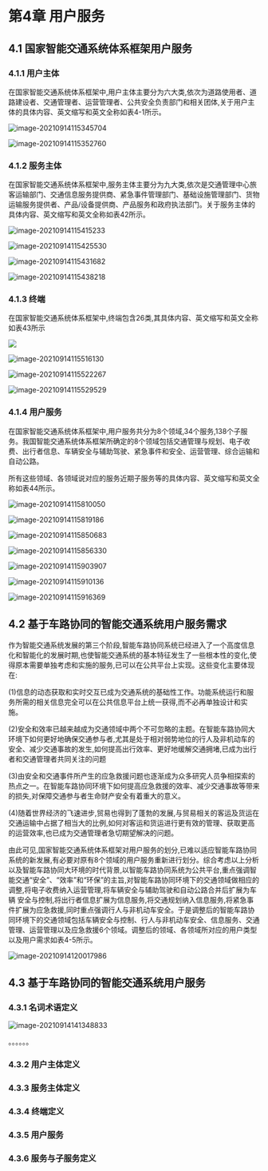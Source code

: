 # 第4章 用户服务

## 4.1 国家智能交通系统体系框架用户服务

### 4.1.1 用户主体

在国家智能交通系统体系框架中,用户主体主要分为六大类,依次为道路使用者、道路建设者、交通管理者、运营管理者、公共安全负责部门和相关团体,关于用户主体的具体内容、英文缩写和英文全称如表4-1所示。

![image-20210914115345704](https://lovebetterworld.oss-cn-beijing.aliyuncs.com/typora/image-20210914115345704.png)

![image-20210914115352760](https://lovebetterworld.oss-cn-beijing.aliyuncs.com/typora/image-20210914115352760.png)

### 4.1.2 服务主体

在国家智能交通系统体系框架中,服务主体主要分为九大类,依次是交通管理中心旅客运输部门、交通信息服务提供商、紧急事件管理部门、基础设施管理部门、货物运输服务提供者、产品/设备提供商、产品服务和政府执法部门。关于服务主体的具体内容、英文缩写和英文全称如表42所示。

![image-20210914115415233](https://lovebetterworld.oss-cn-beijing.aliyuncs.com/typora/image-20210914115415233.png)

![image-20210914115425530](https://lovebetterworld.oss-cn-beijing.aliyuncs.com/typora/image-20210914115425530.png)

![image-20210914115431682](https://lovebetterworld.oss-cn-beijing.aliyuncs.com/typora/image-20210914115431682.png)

![image-20210914115438218](https://lovebetterworld.oss-cn-beijing.aliyuncs.com/typora/image-20210914115438218.png)

### 4.1.3 终端

在国家智能交通系统体系框架中,终端包含26类,其具体内容、英文缩写和英文全称如表43所示

![](https://lovebetterworld.oss-cn-beijing.aliyuncs.com/typora/image-20210914115501570.png)

![image-20210914115516130](https://lovebetterworld.oss-cn-beijing.aliyuncs.com/typora/image-20210914115516130.png)

![image-20210914115522267](https://lovebetterworld.oss-cn-beijing.aliyuncs.com/typora/image-20210914115522267.png)

![image-20210914115529529](https://lovebetterworld.oss-cn-beijing.aliyuncs.com/typora/image-20210914115529529.png)

### 4.1.4 用户服务

在国家智能交通系统体系框架中,用户服务共分为8个领域,34个服务,138个子服务。我国智能交通系统体系框架所确定的8个领域包括交通管理与规划、电子收费、出行者信息、车辆安全与辅助驾驶、紧急事件和安全、运营管理、综合运输和自动公路。

所有这些领域、各领域说对应的服务近期子服务等的具体内容、英文缩写和英文全称如表44所示。

![image-20210914115810050](https://lovebetterworld.oss-cn-beijing.aliyuncs.com/typora/image-20210914115810050.png)

![image-20210914115819186](https://lovebetterworld.oss-cn-beijing.aliyuncs.com/typora/image-20210914115819186.png)

![image-20210914115850683](https://lovebetterworld.oss-cn-beijing.aliyuncs.com/typora/image-20210914115850683.png)

![image-20210914115856330](https://lovebetterworld.oss-cn-beijing.aliyuncs.com/typora/image-20210914115856330.png)

![image-20210914115903907](https://lovebetterworld.oss-cn-beijing.aliyuncs.com/typora/image-20210914115903907.png)

![image-20210914115910136](https://lovebetterworld.oss-cn-beijing.aliyuncs.com/typora/image-20210914115910136.png)

![image-20210914115916369](https://lovebetterworld.oss-cn-beijing.aliyuncs.com/typora/image-20210914115916369.png)

## 4.2 基于车路协同的智能交通系统用户服务需求

作为智能交通系统发展的第三个阶段,智能车路协同系统已经进入了一个高度信息化和智能化的发展时期,也使智能交通系统的基本特征发生了一些根本性的变化,使得原本需要单独考虑和实施的服务,已可以在公共平台上实现。这些变化主要体现在:

(1)信息的动态获取和实时交互已成为交通系统的基础性工作。功能系统运行和服务所需的相关信息完全可以在公共信息平台上统一获得,而不必再单独设计和实施。

(2)安全和效率已越来越成为交通领域中两个不可忽略的主题。在智能车路协同大环境下如何更好地确保交通参与者,尤其是处于相对弱势地位的行人及非机动车的安全、减少交通事故的发生,如何提高出行效率、更好地缓解交通拥堵,已成为出行者和交通管理者共同关注的问题

(3)由安全和交通事件所产生的应急救援问题也逐渐成为众多研究人员争相探索的热点之一。在智能车路协同环境下如何提高应急救援的效率、减少交通事故等带来的损失,对保障交通参与者生命财产安全有着重大的意义。

(4)随着世界经济的飞速进步,贸易也得到了蓬勃的发展,与贸易相关的客运及货运在交通运输中占据了相当大的比例,如何对客运和货运进行更有效的管理、获取更高的运营效率,也已成为交通管理者急切期望解决的问题。

由此可见,国家智能交通系统体系框架对用户服务的划分,已难以适应智能车路协同系统的新发展,有必要对原有8个领域的用户服务重新进行划分。综合考虑以上分析以及智能车路协同大环境的时代背景,以智能车路协同系统为公共平台,重点强调智能交通“安全”、“效率”和“环保”的主旨,对智能车路协同环境下的交通领域做相应的调整,将电子收费纳入运营管理,将车辆安全与辅助驾驶和自动公路合并后扩展为车辆
安全与控制,将出行者信息扩展为信息服务,将交通规划纳入信息服务,将紧急事件扩展为应急救援,同时重点强调行人与非机动车安全。于是调整后的智能车路协同环境下的交通领域包括车辆安全与控制、行人与非机动车安全、信息服务、交通管理、运营管理以及应急救援6个领域。调整后的领域、各领域所对应的用户类型以及用户需求如表4-5所示。

![image-20210914120017986](https://lovebetterworld.oss-cn-beijing.aliyuncs.com/typora/image-20210914120017986.png)

## 4.3 基于车路协同的智能交通系统用户服务

### 4.3.1 名词术语定义

![image-20210914141348833](https://lovebetterworld.oss-cn-beijing.aliyuncs.com/typora/image-20210914141348833.png)

。。。。。。

### 4.3.2 用户主体定义



### 4.3.3 服务主体定义



### 4.3.4 终端定义



### 4.3.5 用户服务



### 4.3.6 服务与子服务定义